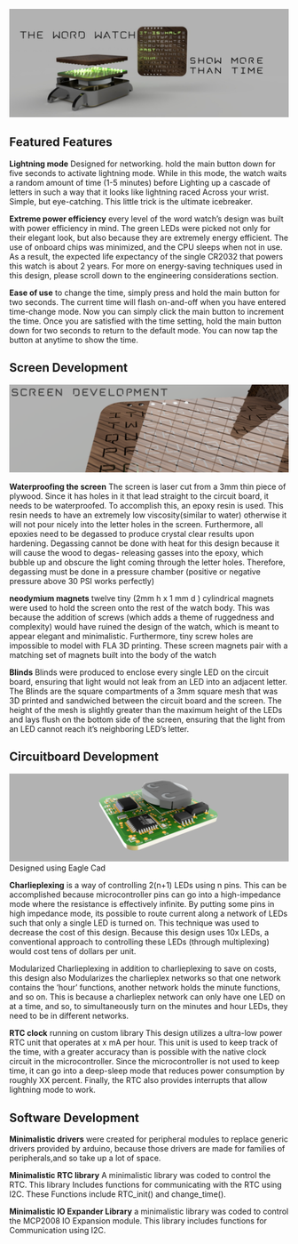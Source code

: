 
![Picture of a computer rentering of the word watch](https://github.com/arsalan0004/word_watch/blob/master/photos/final_jpeg.jpg)

## Featured Features

**Lightning mode** Designed for networking. hold the main button down for five seconds to activate lightning mode. While in this mode,
 the watch waits a random amount of time (1-5 minutes) before Lighting up a cascade of letters in such a way that it looks like lightning raced
 Across your wrist. Simple, but eye-catching. This little trick is the ultimate icebreaker.

**Extreme power efficiency** every level of the word watch’s design was built with power efficiency in mind.
 The green LEDs were picked not only for their elegant look, but also because they are extremely energy efficient.
 The use of onboard chips was minimized, and the CPU sleeps when not in use. As a result, the expected life
 expectancy of the single CR2032 that powers this watch is about 2 years. For more on energy-saving techniques
 used in this design, please scroll down to the engineering considerations section.

**Ease of use** to change the time, simply press and hold the main button for two seconds.
 The current time will flash on-and-off when you have entered time-change mode.
 Now you can simply click the main button to increment the time.
 Once you are satisfied with the time setting, hold the main button down for two seconds to return to the default mode.
 You can now tap the button at anytime to show the time.

## Screen Development

![render of close up of the glass screen](https://github.com/arsalan0004/word_watch/blob/master/photos/glass.png)

**Waterproofing the screen** The screen is laser cut from a 3mm thin piece of plywood. Since it has holes in it that lead straight to the circuit board,
 it needs to be waterproofed. To accomplish this, an epoxy resin is used. This resin needs to have an extremely low viscosity(similar to water) 
otherwise it will not pour nicely into the letter holes in the screen.
 Furthermore, all epoxies need to be degassed to produce crystal clear results upon hardening.
 Degassing cannot be done with heat for this design because it will cause the wood to degas- releasing gasses into the epoxy,
 which bubble up and obscure the light coming through the letter holes. Therefore, degassing must be done in a pressure chamber 
(positive or negative pressure above 30 PSI works perfectly) 
  
**neodymium magnets** twelve tiny (2mm h x 1 mm d ) cylindrical magnets were used to hold the screen onto the rest of the watch body.
 This was because the addition of screws (which adds a theme of ruggedness and complexity) would have ruined the design of the watch,
 which is meant to appear elegant and minimalistic.  Furthermore, tiny screw holes are impossible to model with FLA 3D printing.
 These screen magnets pair with a matching set of magnets built into the body of the watch

**Blinds** Blinds were produced to enclose every single LED on the circuit board, ensuring that light would not leak from an LED into an adjacent letter.
 The Blinds are the square compartments of a 3mm square mesh that was 3D printed and sandwiched between the circuit board and the screen.
 The height of the mesh is slightly greater than the maximum height of the LEDs and lays flush on the bottom side of the screen,
 ensuring that the light from an LED cannot reach it’s neighboring LED’s letter. 

## Circuitboard Development
![](https://github.com/arsalan0004/word_watch/blob/master/photos/circuitboard.png)
Designed using Eagle Cad

**Charlieplexing** is a way of controlling 2(n+1) LEDs using n pins. This can be accomplished  because microcontroller pins can go into a high-impedance mode where the resistance is effectively infinite. By putting some pins in high impedance mode, its possible to route current along a network of LEDs such that only a single LED is turned on. This technique was used to decrease the cost of this design. Because this design uses 10x LEDs, a conventional approach to controlling these LEDs (through multiplexing) would cost tens of dollars per unit. 
	
Modularized Charlieplexing in addition to charlieplexing to save on costs, this design also
Modularizes the charlieplex networks so that one network contains the ‘hour’           functions, another network holds the minute functions, and so on. This is because a charlieplex network can only have one LED on at a time, and so, to simultaneously turn on the minutes and hour LEDs, they need to be in different networks. 

<picture of different networks>

**RTC clock** running on custom library This design utilizes a ultra-low power RTC unit that  operates at x mA per hour. This unit is used to keep track of the time, with a greater accuracy than is possible with the native clock circuit in the microcontroller. Since the microcontroller is not used to keep time, it can go into a deep-sleep mode that reduces power consumption by roughly XX percent. Finally, the RTC also provides interrupts that allow lightning mode to work.  
 
 
## Software Development 

 **Minimalistic drivers** were created for peripheral modules to replace generic drivers provided by arduino, because those drivers are made for families of peripherals,and so take up a lot of space. 

**Minimalistic RTC library** A minimalistic library was coded to control the RTC. This library 
                                             Includes functions for communicating with the RTC using I2C. These Functions include RTC_init() and change_time().

**Minimalistic IO Expander Library** a minimalistic library was coded to control the MCP2008 IO
		                  Expansion module. This library includes functions for 
                                               Communication using I2C.

